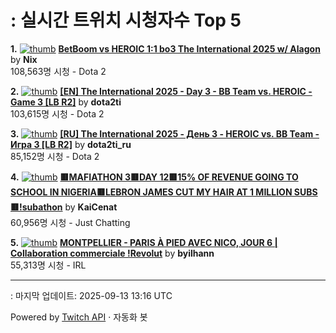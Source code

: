 # : 실시간 트위치 시청자수 Top 5

**1.** [![thumb](https://static-cdn.jtvnw.net/previews-ttv/live_user_nix-320x180.jpg)](https://twitch.tv/Nix)
**[BetBoom vs HEROIC 1:1 bo3 The International 2025 w/ Alagon](https://twitch.tv/Nix)** by **Nix**<br>108,563명 시청  - Dota 2

**2.** [![thumb](https://static-cdn.jtvnw.net/previews-ttv/live_user_dota2ti-320x180.jpg)](https://twitch.tv/dota2ti)
**[[EN] The International 2025 - Day 3 - BB Team vs. HEROIC - Game 3 [LB R2]](https://twitch.tv/dota2ti)** by **dota2ti**<br>103,615명 시청  - Dota 2

**3.** [![thumb](https://static-cdn.jtvnw.net/previews-ttv/live_user_dota2ti_ru-320x180.jpg)](https://twitch.tv/dota2ti_ru)
**[[RU] The International 2025 - День 3 - HEROIC vs. BB Team - Игра 3 [LB R2]](https://twitch.tv/dota2ti_ru)** by **dota2ti_ru**<br>85,152명 시청  - Dota 2

**4.** [![thumb](https://static-cdn.jtvnw.net/previews-ttv/live_user_kaicenat-320x180.jpg)](https://twitch.tv/KaiCenat)
**[🟥MAFIATHON 3🟥DAY 12🟥15% OF REVENUE GOING TO SCHOOL IN NIGERIA🟥LEBRON JAMES CUT MY HAIR AT 1 MILLION SUBS🟥!subathon](https://twitch.tv/KaiCenat)** by **KaiCenat**<br>60,956명 시청  - Just Chatting

**5.** [![thumb](https://static-cdn.jtvnw.net/previews-ttv/live_user_byilhann-320x180.jpg)](https://twitch.tv/byilhann)
**[MONTPELLIER - PARIS À PIED AVEC NICO, JOUR 6 | Collaboration commerciale !Revolut](https://twitch.tv/byilhann)** by **byilhann**<br>55,313명 시청  - IRL


---
: 마지막 업데이트: 2025-09-13 13:16 UTC

Powered by [Twitch API](https://dev.twitch.tv/docs/api/reference) · 자동화 봇